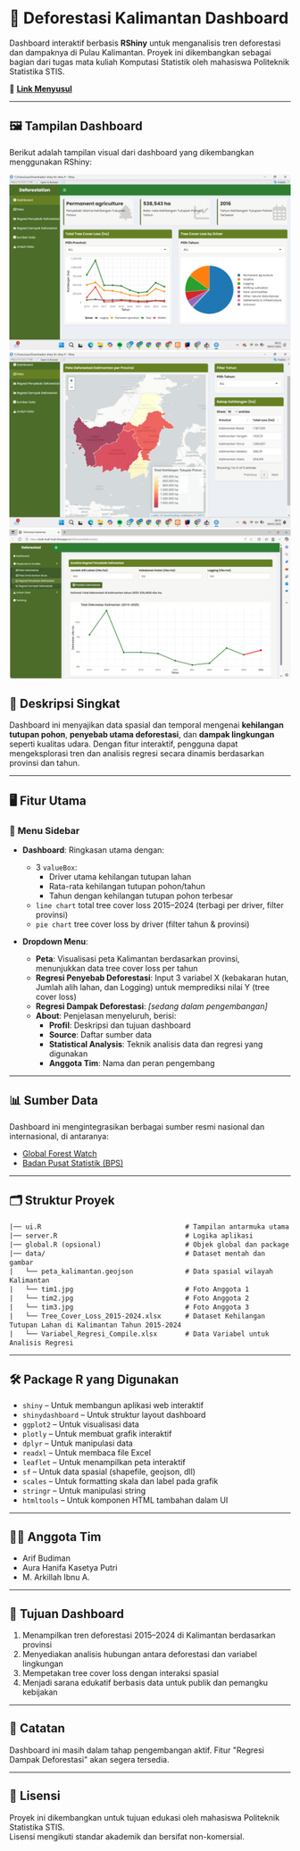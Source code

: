 # 🌳 Deforestasi Kalimantan Dashboard

Dashboard interaktif berbasis **RShiny** untuk menganalisis tren deforestasi dan dampaknya di Pulau Kalimantan. Proyek ini dikembangkan sebagai bagian dari tugas mata kuliah Komputasi Statistik oleh mahasiswa Politeknik Statistika STIS.

📍 **[Link Menyusul ]()**

---

## 🖼️ Tampilan Dashboard

Berikut adalah tampilan visual dari dashboard yang dikembangkan menggunakan RShiny:

![Dashboard Preview](image/Dashboard.png)
![Peta Preview](image/Peta.png)
![Regresi Penyebab Preview](image/Regresi_Penyebab.png)


## 🧭 Deskripsi Singkat

Dashboard ini menyajikan data spasial dan temporal mengenai **kehilangan tutupan pohon**, **penyebab utama deforestasi**, dan **dampak lingkungan** seperti kualitas udara. Dengan fitur interaktif, pengguna dapat mengeksplorasi tren dan analisis regresi secara dinamis berdasarkan provinsi dan tahun.

---

## 🖥️ Fitur Utama

### 🧊 **Menu Sidebar**
- **Dashboard**: Ringkasan utama dengan:
  - 3 `valueBox`:
    - Driver utama kehilangan tutupan lahan
    - Rata-rata kehilangan tutupan pohon/tahun
    - Tahun dengan kehilangan tutupan pohon terbesar
  - `line chart` total tree cover loss 2015–2024 (terbagi per driver, filter provinsi)
  - `pie chart` tree cover loss by driver (filter tahun & provinsi)

- **Dropdown Menu**:
  - **Peta**: Visualisasi peta Kalimantan berdasarkan provinsi, menunjukkan data tree cover loss per tahun
  - **Regresi Penyebab Deforestasi**: Input 3 variabel X (kebakaran hutan, Jumlah alih lahan, dan Logging) untuk memprediksi nilai Y (tree cover loss)
  - **Regresi Dampak Deforestasi**: *[sedang dalam pengembangan]*
  - **About**: Penjelasan menyeluruh, berisi:
    - **Profil**: Deskripsi dan tujuan dashboard
    - **Source**: Daftar sumber data
    - **Statistical Analysis**: Teknik analisis data dan regresi yang digunakan
    - **Anggota Tim**: Nama dan peran pengembang

---

## 📊 Sumber Data

Dashboard ini mengintegrasikan berbagai sumber resmi nasional dan internasional, di antaranya:

- [Global Forest Watch](https://www.globalforestwatch.org)
- [Badan Pusat Statistik (BPS)](https://www.bps.go.id)

---

## 🗂️ Struktur Proyek

    |── ui.R                                    # Tampilan antarmuka utama 
    |── server.R                                # Logika aplikasi
    |── global.R (opsional)                     # Objek global dan package
    |── data/                                   # Dataset mentah dan gambar
    |   └── peta_kalimantan.geojson             # Data spasial wilayah Kalimantan
    |   └── tim1.jpg                            # Foto Anggota 1
    |   └── tim2.jpg                            # Foto Anggota 2
    |   └── tim3.jpg                            # Foto Anggota 3
    |   └── Tree_Cover_Loss_2015-2024.xlsx      # Dataset Kehilangan Tutupan Lahan di Kalimantan Tahun 2015-2024
    |   └── Variabel_Regresi_Compile.xlsx       # Data Variabel untuk Analisis Regresi

---

## 🛠️ Package R yang Digunakan

- `shiny` – Untuk membangun aplikasi web interaktif  
- `shinydashboard` – Untuk struktur layout dashboard  
- `ggplot2` – Untuk visualisasi data  
- `plotly` – Untuk membuat grafik interaktif  
- `dplyr` – Untuk manipulasi data  
- `readxl` – Untuk membaca file Excel  
- `leaflet` – Untuk menampilkan peta interaktif  
- `sf` – Untuk data spasial (shapefile, geojson, dll)  
- `scales` – Untuk formatting skala dan label pada grafik  
- `stringr` – Untuk manipulasi string  
- `htmltools` – Untuk komponen HTML tambahan dalam UI

---

## 👩‍💻 Anggota Tim

- Arif Budiman
- Aura Hanifa Kasetya Putri
- M. Arkillah Ibnu A.  

---

## 🎯 Tujuan Dashboard

1. Menampilkan tren deforestasi 2015–2024 di Kalimantan berdasarkan provinsi  
2. Menyediakan analisis hubungan antara deforestasi dan variabel lingkungan  
3. Mempetakan tree cover loss dengan interaksi spasial  
4. Menjadi sarana edukatif berbasis data untuk publik dan pemangku kebijakan

---

## 📌 Catatan

Dashboard ini masih dalam tahap pengembangan aktif. Fitur "Regresi Dampak Deforestasi" akan segera tersedia.

---

## 📜 Lisensi

Proyek ini dikembangkan untuk tujuan edukasi oleh mahasiswa Politeknik Statistika STIS.  
Lisensi mengikuti standar akademik dan bersifat non-komersial.


